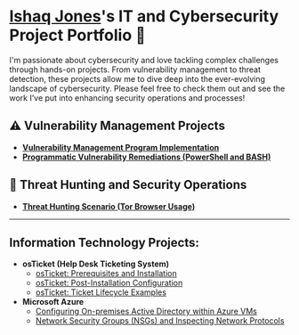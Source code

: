 # <a href="https://www.linkedin.com/in/ishaqjones/">Ishaq Jones</a>'s IT and Cybersecurity Project Portfolio 🔐

I'm passionate about cybersecurity and love tackling complex challenges through hands-on projects. From vulnerability management to threat detection, these projects allow me to dive deep into the ever-evolving landscape of cybersecurity. Please feel free to check them out and see the work I’ve put into enhancing security operations and processes!


## ⚠️ Vulnerability Management Projects

- **[Vulnerability Management Program Implementation](https://github.com/ishaqjones/vulnerability-management-program/tree/main)**
- **[Programmatic Vulnerability Remediations (PowerShell and BASH)](https://github.com/ishaqjones/programmatic-vulnerability-remediations)**

## 🚨 Threat Hunting and Security Operations

- **[Threat Hunting Scenario (Tor Browser Usage)](https://github.com/ishaqjones/threat-hunting-scenario-tor)**

<hr/>



<h2> Information Technology Projects:</h2>

- <b>osTicket (Help Desk Ticketing System)</b>
  - [osTicket: Prerequisites and Installation](https://github.com/ishaqjones/osticket-prereqs)
  - [osTicket: Post-Installation Configuration](https://github.com/ishaqjones/Post-Installation-Configuration)
  - [osTicket: Ticket Lifecycle Examples](https://github.com/ishaqjones/osTicket-Ticket-Lifecycle-Examples)
- <b>Microsoft Azure</b>
  - [Configuring On-premises Active Directory within Azure VMs](https://github.com/ishaqjones/active-directory-deploy)
  - [Network Security Groups (NSGs) and Inspecting Network Protocols](https://github.com/ishaqjones/NSGs-and-Inspecting-Azure-VM-traffic)
    
 





<!--
<img width="35" alt="image" src="https://github.com/user-attachments/assets/2f41c7cd-5ea8-4475-b451-a37161b6c3fb"> 
<img width="35" alt="image" src="https://github.com/user-attachments/assets/77649969-9910-4994-8b96-74a116cfb2a8">
-->









